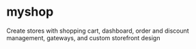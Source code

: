 myshop
======

Create stores with shopping cart, dashboard, order and discount management, gateways, and custom storefront design